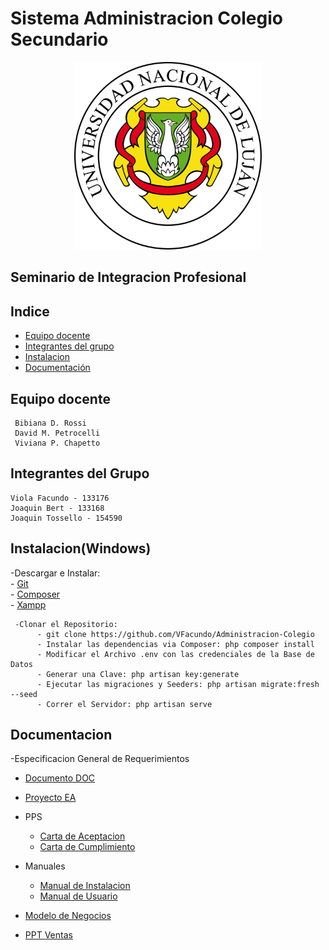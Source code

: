 # Sistema Administracion Colegio Secundario

<p align="center">
<img src="logo.png" title="unlu logo" width="300" height="300">
</p>

## Seminario de Integracion Profesional

## Indice  

- [Equipo docente](#Equipo-docente)
- [Integrantes del grupo](#Integrantes-del-Grupo)
- [Instalacion](#Instalacion(Windows))
- [Documentación](#documentacion)

## Equipo docente
~~~
 Bibiana D. Rossi  
 David M. Petrocelli  
 Viviana P. Chapetto  
~~~  
## Integrantes del Grupo
  ~~~
  Viola Facundo - 133176  
  Joaquin Bert - 133168  
  Joaquin Tossello - 154590  
  ~~~
  ## Instalacion(Windows)

  -Descargar e Instalar:  
    - [Git](https://git-scm.com/download/win)  
    - [Composer](https://getcomposer.org/download/)  
    - [Xampp](https://www.apachefriends.org/es/download.html)  
    
  ~~~ 
   -Clonar el Repositorio:
        - git clone https://github.com/VFacundo/Administracion-Colegio
        - Instalar las dependencias via Composer: php composer install  
        - Modificar el Archivo .env con las credenciales de la Base de Datos  
        - Generar una Clave: php artisan key:generate
        - Ejecutar las migraciones y Seeders: php artisan migrate:fresh --seed
        - Correr el Servidor: php artisan serve  
  ~~~
    
  ## Documentacion  

  -Especificacion General de Requerimientos
   - [Documento DOC](documentacion/egr/egr.docx)  
   - [Proyecto EA](documentacion/egr/admin_colegio.EAP)  
 
 - PPS  
   - [Carta de Aceptacion](documentacion/pps/carta_aceptacion.jpg)  
   - [Carta de Cumplimiento](documentacion/pps/carta_cumplimiento.jpg)  
   
 - Manuales
   - [Manual de Instalacion](documentacion/manuales/Manual_de_Instalacion.pdf)  
   - [Manual de Usuario](documentacion/manuales/Manual_de_Usuario.pdf)  
   
 - [Modelo de Negocios](documentacion/modelo_de_negocios.pdf)  
 - [PPT Ventas](documentacion/ppt_ventas.pdf) 
    
